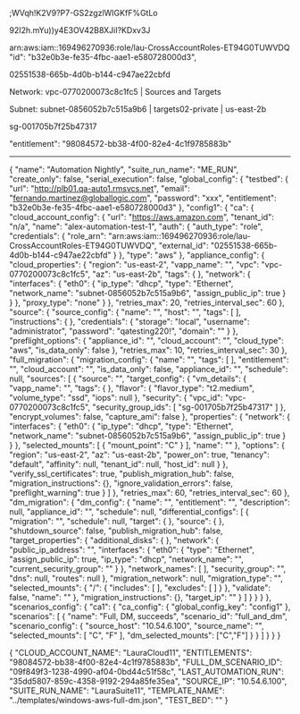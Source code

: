 
;WVqh!K2V9?P7-GS2zgzlWIGKfF%GtLo

92I2h.mYu))y4E3OV42B8XJiI?KDxv3J

arn:aws:iam::169496270936:role/lau-CrossAccountRoles-ET94G0TUWVDQ
            "id": "b32e0b3e-fe35-4fbc-aae1-e580728000d3",

	
02551538-665b-4d0b-b144-c947ae22cbfd

Network: vpc-0770200073c8c1fc5 | Sources and Targets

Subnet: subnet-0856052b7c515a9b6 | targets02-private | us-east-2b

sg-001705b7f25b47317


"entitlement": "98084572-bb38-4f00-82e4-4c1f9785883b"



------------------------
{
  "name": "Automation Nightly",
  "suite_run_name": "ME_RUN",
  "create_only": false,
  "serial_execution": false,
  "global_config": {
    "testbed": {
      "url": "http://plb01.qa-auto1.rmsvcs.net",
      "email": "fernando.martinez@globallogic.com",
      "password": "xxx",
      "entitlement": "b32e0b3e-fe35-4fbc-aae1-e580728000d3"
    },
    "config1": {
      "ca": {
        "cloud_account_config": {
          "url": "https://aws.amazon.com",
          "tenant_id": "n/a",
          "name": "alex-automation-test-1",
          "auth": {
            "auth_type": "role",
            "credentials": {
              "role_arn": "arn:aws:iam::169496270936:role/lau-CrossAccountRoles-ET94G0TUWVDQ",
              "external_id": "02551538-665b-4d0b-b144-c947ae22cbfd"
            }
          },
          "type": "aws"
        },
        "appliance_config": {
          "cloud_properties": {
            "region": "us-east-2",
            "vapp_name": "",
            "vpc": "vpc-0770200073c8c1fc5",
            "az": "us-east-2b",
            "tags": {
            },
            "network": {
              "interfaces": {
                "eth0": {
                  "ip_type": "dhcp",
                  "type": "Ethernet",
                  "network_name": "subnet-0856052b7c515a9b6",
                  "assign_public_ip": true
                }
              }
            },
            "proxy_type": "none"
          }
        },
        "retries_max": 20,
        "retries_interval_sec": 60
      },
      "source": {
        "source_config": {
          "name": "",
          "host": "",
          "tags": [
          ],
          "instructions": {
          },
          "credentials": {
            "storage": "local",
            "username": "administrator",
            "password": "qatesting220!",
            "domain": ""
          }
        },
        "preflight_options": {
          "appliance_id": "",
          "cloud_account": "",
          "cloud_type": "aws",
          "is_data_only": false
        },
        "retries_max": 10,
        "retries_interval_sec": 30
      },
      "full_migration": {
        "migration_config": {
          "name": "",
          "tags": [
          ],
          "entitlement": "",
          "cloud_account": "",
          "is_data_only": false,
          "appliance_id": "",
          "schedule": null,
          "sources": [
            {
              "source": "",
              "target_config": {
                "vm_details": {
                  "vapp_name": "",
                  "tags": {
                  },
                  "flavor": {
                    "flavor_type": "t2.medium",
                    "volume_type": "ssd",
                    "iops": null
                  },
                  "security": {
                    "vpc_id": "vpc-0770200073c8c1fc5",
                    "security_group_ids": [
                      "sg-001705b7f25b47317"
                    ]
                  },
                  "encrypt_volumes": false,
                  "capture_ami": false
                },
                "properties": {
                  "network": {
                    "interfaces": {
                      "eth0": {
                        "ip_type": "dhcp",
                        "type": "Ethernet",
                        "network_name": "subnet-0856052b7c515a9b6",
                        "assign_public_ip": true
                      }
                    }
                  },
                  "selected_mounts": [
                    {
                      "mount_point": "C"
                    }
                  ],
                  "name": ""
                },
                "options": {
                  "region": "us-east-2",
                  "az": "us-east-2b",
                  "power_on": true,
                  "tenancy": "default",
                  "affinity": null,
                  "tenant_id": null,
                  "host_id": null
                }
              },
              "verify_ssl_certificates": true,
              "publish_migration_hub": false,
              "migration_instructions": {},
              "ignore_validation_errors": false,
              "preflight_warning": true
            }
          ]
        },
        "retries_max": 60,
        "retries_interval_sec": 60
      },
      "dm_migration": {
        "dm_config": {
          "name": "",
          "entitlement": "",
          "description": null,
          "appliance_id": "",
          "schedule": null,
          "differential_configs": [
            {
              "migration": "",
              "schedule": null,
              "target": {
              },
              "source": {
              },
              "shutdown_source": false,
              "publish_migration_hub": false,
              "target_properties": {
                "additional_disks": {
                },
                "network": {
                  "public_ip_address": "",
                  "interfaces": {
                    "eth0": {
                      "type": "Ethernet",
                      "assign_public_ip": true,
                      "ip_type": "dhcp",
                      "network_name": "",
                      "current_security_group": ""
                    }
                  },
                  "network_names": [
                  ],
                  "security_group": "",
                  "dns": null,
                  "routes": null
                },
                "migration_network": null,
                "migration_type": "",
                "selected_mounts": {
                  "/": {
                    "includes": [
                    ],
                    "excludes": [
                    ]
                  }
                },
                "validate": false,
                "name": ""
              },
              "migration_instructions": {},
              "target_ip": ""
            }
          ]
        }
      }
    }
  },
  "scenarios_config": {
    "ca1": {
      "ca_config": {
        "global_config_key": "config1"
      },
      "scenarios": [
        {
          "name": "Full, DM, succeeds",
          "scenario_id": "full_and_dm",
          "scenario_config": {
            "source_host": "10.54.6.100",
            "source_name": "",
            "selected_mounts": [
              "C", "F"
            ],
            "dm_selected_mounts": ["C","F"]
          }
        }
      ]
    }
  }
}


{
    "CLOUD_ACCOUNT_NAME": "LauraCloud11",
    "ENTITLEMENTS": "98084572-bb38-4f00-82e4-4c1f9785883b",
    "FULL_DM_SCENARIO_ID": "09f849f3-1238-4990-af04-0bd44c51f58c",
    "LAST_AUTOMATION_RUN": "35dd5807-859c-4358-9192-294a85fe35ea",
    "SOURCE_IP": "10.54.6.100",
    "SUITE_RUN_NAME": "LauraSuite11",
    "TEMPLATE_NAME": "../templates/windows-aws-full-dm.json",
    "TEST_BED": ""
}
